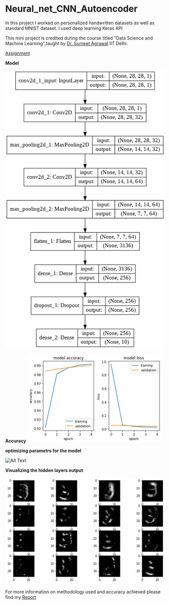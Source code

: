 # Neural_net_CNN_Autoencoder
In this project I worked on personalized handwritten datasets as well as standard MNIST dataset. I used deep learning Keras API

This mini project is credited during the course titled "Data Science and Machine Learning",taught by [Dr. Sumeet Agrawal](https://web.iitd.ac.in/~sumeet/) IIT Delhi.

[Assignment](http://web.iitd.ac.in/~sumeet/A4_20.pdf)

**Model**

![Alt Text](model.png)

**Accuracy**
![Alt Text](model_accuracy.png)

**optimizing parametrs for the model**

![Alt Text](parameter.png)

**Visualizing the hidden layers output**

![Alt Text](example.png)

For more information on methodology used and accuracy achieved please find my [Report](https://github.com/deepacefic/Neural_net_CNN_Autoencoder/blob/master/Report.pdf)
